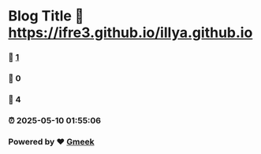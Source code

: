 # Blog Title :link: https://ifre3.github.io/illya.github.io 
### :page_facing_up: [1](https://ifre3.github.io/illya.github.io/tag.html) 
### :speech_balloon: 0 
### :hibiscus: 4 
### :alarm_clock: 2025-05-10 01:55:06 
### Powered by :heart: [Gmeek](https://github.com/Meekdai/Gmeek)
